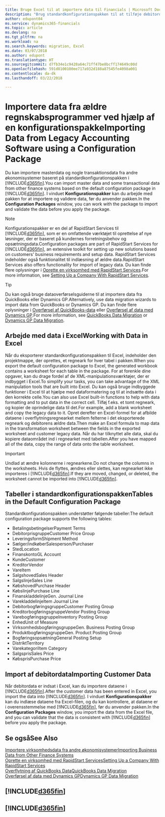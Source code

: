 ```yaml
---
title: Bruge Excel til at importere data til Financials | Microsoft Docs
description: "Brug standardkonfigurationspakken til at tilføje debitordata i Excel og importere dataene tilbage til Finance and Operations, Business edition."
author: edupont04
ms.service: dynamics365-financials
ms.topic: article
ms.devlang: na
ms.tgt_pltfrm: na
ms.workload: na
ms.search.keywords: migration, Excel
ms.date: 03/07/2018
ms.author: edupont
ms.translationtype: HT
ms.sourcegitcommit: d7fb34e1c9428a64c71ff47be8bcff174649c00d
ms.openlocfilehash: 591d8100100ee717a932d188a87545fe4098a001
ms.contentlocale: da-dk
ms.lasthandoff: 03/22/2018

---
```

# <a name="importing-data-from-legacy-accounting-software-using-a-configuration-package"></a><span data-ttu-id="cd3d2-103">Importere data fra ældre regnskabsprogrammer ved hjælp af en konfigurationspakke</span><span class="sxs-lookup"><span data-stu-id="cd3d2-103">Importing Data from Legacy Accounting Software using a Configuration Package</span></span>
<span data-ttu-id="cd3d2-104">Du kan importere masterdata og nogle transaktionsdata fra andre økonomisystemer baseret på standardkonfigurationspakken i [!INCLUDE[d365fin](includes/d365fin_md.md)].</span><span class="sxs-lookup"><span data-stu-id="cd3d2-104">You can import master data and some transactional data from other finance systems based on the default configuration package in [!INCLUDE[d365fin](includes/d365fin_md.md)].</span></span> <span data-ttu-id="cd3d2-105">I vinduet **Konfigurationspakker** kan du arbejde med pakken for at importere og validere data, før du anvender pakken.</span><span class="sxs-lookup"><span data-stu-id="cd3d2-105">In the **Configuration Packages** window, you can work with the package to import and validate the data before you apply the package.</span></span>  

> [!NOTE]  
> <span data-ttu-id="cd3d2-106">Konfigurationspakker er en del af RapidStart Services til [!INCLUDE[d365fin](includes/d365fin_md.md)], som er en omfattende værktøjet til oprettelse af nye løsninger, der er baseret på kundernes forretningsbehov og opsætningsdata.</span><span class="sxs-lookup"><span data-stu-id="cd3d2-106">Configuration packages are part of RapidStart Services for [!INCLUDE[d365fin](includes/d365fin_md.md)], an extensive toolkit for setting up new solutions based on customers' business requirements and setup data.</span></span> <span data-ttu-id="cd3d2-107">RapidStart Services indeholder også funktionalitet til indlæsning af ældre data.</span><span class="sxs-lookup"><span data-stu-id="cd3d2-107">RapidStart Services also offers functionality for import of legacy data.</span></span> <span data-ttu-id="cd3d2-108">Du kan finde flere oplysninger i [Oprette en virksomhed med RapidStart Services](admin-set-up-a-company-with-rapidstart.md).</span><span class="sxs-lookup"><span data-stu-id="cd3d2-108">For more information, see [Setting Up a Company With RapidStart Services](admin-set-up-a-company-with-rapidstart.md).</span></span>

> [!TIP]  
>   <span data-ttu-id="cd3d2-109">Du kan også bruge dataoverførselsguiderne til at importere data fra QuickBooks eller Dynamics GP.</span><span class="sxs-lookup"><span data-stu-id="cd3d2-109">Alternatively, use data migration wizards to import data from QuickBooks or Dynamics GP.</span></span> <span data-ttu-id="cd3d2-110">Du kan finde flere oplysninger i [Overførsel af QuickBooks-data](ui-extensions-quickbooks-data-migration.md) eller [Overførsel af data med Dynamics GP](ui-extensions-dynamicsgp-data-migration.md).</span><span class="sxs-lookup"><span data-stu-id="cd3d2-110">For more information, see [QuickBooks Data Migration](ui-extensions-quickbooks-data-migration.md) or [Dynamics GP Data Migration](ui-extensions-dynamicsgp-data-migration.md).</span></span>  

## <a name="working-with-data-in-excel"></a><span data-ttu-id="cd3d2-111">Arbejde med data i Excel</span><span class="sxs-lookup"><span data-stu-id="cd3d2-111">Working with Data in Excel</span></span>
<span data-ttu-id="cd3d2-112">Når du eksporterer standardkonfigurationspakken til Excel, indeholder den projektmappe, der oprettes, et regneark for hver tabel i pakken.</span><span class="sxs-lookup"><span data-stu-id="cd3d2-112">When you export the default configuration package to Excel, the generated workbook contains a worksheet for each table in the package.</span></span> <span data-ttu-id="cd3d2-113">For at forenkle dine opgaver, kan du drage fordel af de XML-manipulationsværktøjer, der er indbygget i Excel.</span><span class="sxs-lookup"><span data-stu-id="cd3d2-113">To simplify your tasks, you can take advantage of the XML manipulation tools that are built into Excel.</span></span> <span data-ttu-id="cd3d2-114">Du kan også bruge indbyggede funktioner i Excel til at hjælpe med dataformatering og til at indsætte data i den korrekte celle.</span><span class="sxs-lookup"><span data-stu-id="cd3d2-114">You can also use Excel built-in functions to help with data formatting and to put data in the correct cell.</span></span> <span data-ttu-id="cd3d2-115">Tilføj f.eks. et tomt regneark, og kopier de oprindelige data til det.</span><span class="sxs-lookup"><span data-stu-id="cd3d2-115">For example, add a blank worksheet and copy the legacy data to it.</span></span> <span data-ttu-id="cd3d2-116">Opret derefter en Excel-formel for at afbilde dataene i overflytningsregnearket mellem felterne i det eksporterede regneark og debitorens ældre data.</span><span class="sxs-lookup"><span data-stu-id="cd3d2-116">Then make an Excel formula to map data in the transformation worksheet between the fields in the exported worksheet and customer legacy data.</span></span> <span data-ttu-id="cd3d2-117">Når du har tilknyttet alle data, skal du kopiere dataområdet ind i regnearket med tabellen.</span><span class="sxs-lookup"><span data-stu-id="cd3d2-117">After you have mapped all of the data, copy the range of data onto the table worksheet.</span></span>  

> [!IMPORTANT]  
>  <span data-ttu-id="cd3d2-118">Undlad at ændre kolonnerne i regnearkene.</span><span class="sxs-lookup"><span data-stu-id="cd3d2-118">Do not change the columns in the worksheets.</span></span> <span data-ttu-id="cd3d2-119">Hvis de flyttes, ændres eller slettes, kan regnearket ikke importeres i [!INCLUDE[d365fin](includes/d365fin_md.md)].</span><span class="sxs-lookup"><span data-stu-id="cd3d2-119">If they are moved, changed, or deleted, the worksheet cannot be imported into [!INCLUDE[d365fin](includes/d365fin_md.md)].</span></span>

## <a name="tables-in-the-default-configuration-package"></a><span data-ttu-id="cd3d2-120">Tabeller i standardkonfigurationspakken</span><span class="sxs-lookup"><span data-stu-id="cd3d2-120">Tables in the Default Configuration Package</span></span>
<span data-ttu-id="cd3d2-121">Standardkonfigurationspakken understøtter følgende tabeller:</span><span class="sxs-lookup"><span data-stu-id="cd3d2-121">The default configuration package supports the following tables:</span></span>

-   <span data-ttu-id="cd3d2-122">Betalingsbetingelser</span><span class="sxs-lookup"><span data-stu-id="cd3d2-122">Payment Terms</span></span>
-   <span data-ttu-id="cd3d2-123">Debitorprisgruppe</span><span class="sxs-lookup"><span data-stu-id="cd3d2-123">Customer Price Group</span></span>
-   <span data-ttu-id="cd3d2-124">Leveringsform</span><span class="sxs-lookup"><span data-stu-id="cd3d2-124">Shipment Method</span></span>
-   <span data-ttu-id="cd3d2-125">Sælger/indkøber</span><span class="sxs-lookup"><span data-stu-id="cd3d2-125">Salesperson/Purchaser</span></span>
-   <span data-ttu-id="cd3d2-126">Sted</span><span class="sxs-lookup"><span data-stu-id="cd3d2-126">Location</span></span>
-   <span data-ttu-id="cd3d2-127">Finanskonto</span><span class="sxs-lookup"><span data-stu-id="cd3d2-127">GL Account</span></span>
-   <span data-ttu-id="cd3d2-128">Kunde</span><span class="sxs-lookup"><span data-stu-id="cd3d2-128">Customer</span></span>
-   <span data-ttu-id="cd3d2-129">Kreditor</span><span class="sxs-lookup"><span data-stu-id="cd3d2-129">Vendor</span></span>
-   <span data-ttu-id="cd3d2-130">Vare</span><span class="sxs-lookup"><span data-stu-id="cd3d2-130">Item</span></span>
-   <span data-ttu-id="cd3d2-131">Salgshoved</span><span class="sxs-lookup"><span data-stu-id="cd3d2-131">Sales Header</span></span>
-   <span data-ttu-id="cd3d2-132">Salgslinje</span><span class="sxs-lookup"><span data-stu-id="cd3d2-132">Sales Line</span></span>
-   <span data-ttu-id="cd3d2-133">Købshoved</span><span class="sxs-lookup"><span data-stu-id="cd3d2-133">Purchase Header</span></span>
-   <span data-ttu-id="cd3d2-134">Købslinje</span><span class="sxs-lookup"><span data-stu-id="cd3d2-134">Purchase Line</span></span>
-   <span data-ttu-id="cd3d2-135">Finanskladdelinje</span><span class="sxs-lookup"><span data-stu-id="cd3d2-135">Gen. Journal Line</span></span>
-   <span data-ttu-id="cd3d2-136">Varekladdelinje</span><span class="sxs-lookup"><span data-stu-id="cd3d2-136">Item Journal Line</span></span>
-   <span data-ttu-id="cd3d2-137">Debitorbogføringsgruppe</span><span class="sxs-lookup"><span data-stu-id="cd3d2-137">Customer Posting Group</span></span>
-   <span data-ttu-id="cd3d2-138">Kreditorbogføringsgruppe</span><span class="sxs-lookup"><span data-stu-id="cd3d2-138">Vendor Posting Group</span></span>
-   <span data-ttu-id="cd3d2-139">Varebogføringsgruppe</span><span class="sxs-lookup"><span data-stu-id="cd3d2-139">Inventory Posting Group</span></span>
-   <span data-ttu-id="cd3d2-140">Enhed</span><span class="sxs-lookup"><span data-stu-id="cd3d2-140">Unit of Measure</span></span>
-   <span data-ttu-id="cd3d2-141">Virksomhedsbogføringsgruppe</span><span class="sxs-lookup"><span data-stu-id="cd3d2-141">Gen. Business Posting Group</span></span>
-   <span data-ttu-id="cd3d2-142">Produktbogføringsgruppe</span><span class="sxs-lookup"><span data-stu-id="cd3d2-142">Gen. Product Posting Group</span></span>
-   <span data-ttu-id="cd3d2-143">Bogføringsopsætning</span><span class="sxs-lookup"><span data-stu-id="cd3d2-143">General Posting Setup</span></span>
-   <span data-ttu-id="cd3d2-144">Distrikt</span><span class="sxs-lookup"><span data-stu-id="cd3d2-144">Territory</span></span>
-   <span data-ttu-id="cd3d2-145">Varekategori</span><span class="sxs-lookup"><span data-stu-id="cd3d2-145">Item Category</span></span>
-   <span data-ttu-id="cd3d2-146">Salgspris</span><span class="sxs-lookup"><span data-stu-id="cd3d2-146">Sales Price</span></span>
-   <span data-ttu-id="cd3d2-147">Købspris</span><span class="sxs-lookup"><span data-stu-id="cd3d2-147">Purchase Price</span></span>

## <a name="importing-customer-data"></a><span data-ttu-id="cd3d2-148">Import af debitordata</span><span class="sxs-lookup"><span data-stu-id="cd3d2-148">Importing Customer Data</span></span>
<span data-ttu-id="cd3d2-149">Når debitordata er indsat i Excel, kan du importere dataene i [!INCLUDE[d365fin](includes/d365fin_md.md)].</span><span class="sxs-lookup"><span data-stu-id="cd3d2-149">After the customer data has been entered in Excel, you import the data into [!INCLUDE[d365fin](includes/d365fin_md.md)].</span></span> <span data-ttu-id="cd3d2-150">I vinduet **Konfigurationspakker** kan du indlæse dataene fra Excel-filen, og du kan kontrollere, at dataene er i overensstemmelse med [!INCLUDE[d365fin](includes/d365fin_md.md)], før du anvender pakken.</span><span class="sxs-lookup"><span data-stu-id="cd3d2-150">In the **Configuration Packages** window, you import the data from the Excel file, and you can validate that the data is consistent with [!INCLUDE[d365fin](includes/d365fin_md.md)] before you apply the package.</span></span>

## <a name="see-also"></a><span data-ttu-id="cd3d2-151">Se også</span><span class="sxs-lookup"><span data-stu-id="cd3d2-151">See Also</span></span>
[<span data-ttu-id="cd3d2-152">Importere virksomhedsdata fra andre økonomisystemer</span><span class="sxs-lookup"><span data-stu-id="cd3d2-152">Importing Business Data from Other Finance Systems</span></span>](upload-data.md)  
[<span data-ttu-id="cd3d2-153">Oprette en virksomhed med RapidStart Services</span><span class="sxs-lookup"><span data-stu-id="cd3d2-153">Setting Up a Company With RapidStart Services</span></span>](admin-set-up-a-company-with-rapidstart.md)  
[<span data-ttu-id="cd3d2-154">Overflytning af QuickBooks Data</span><span class="sxs-lookup"><span data-stu-id="cd3d2-154">QuickBooks Data Migration</span></span>](ui-extensions-quickbooks-data-migration.md)  
[<span data-ttu-id="cd3d2-155">Overførsel af data med Dynamics GP</span><span class="sxs-lookup"><span data-stu-id="cd3d2-155">Dynamics GP Data Migration</span></span>](ui-extensions-dynamicsgp-data-migration.md)  

## [!INCLUDE[d365fin](includes/free_trial_md.md)]  
## [!INCLUDE[d365fin](includes/training_link_md.md)]

